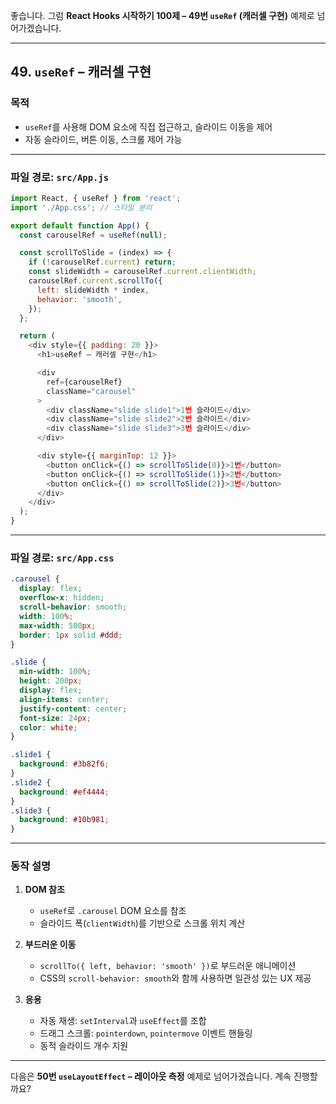 좋습니다.
그럼 **React Hooks 시작하기 100제 – 49번 `useRef` (캐러셀 구현)** 예제로 넘어가겠습니다.

---

## 49. `useRef` – 캐러셀 구현

### 목적

* `useRef`를 사용해 DOM 요소에 직접 접근하고, 슬라이드 이동을 제어
* 자동 슬라이드, 버튼 이동, 스크롤 제어 가능

---

### 파일 경로: `src/App.js`

```javascript
import React, { useRef } from 'react';
import './App.css'; // 스타일 분리

export default function App() {
  const carouselRef = useRef(null);

  const scrollToSlide = (index) => {
    if (!carouselRef.current) return;
    const slideWidth = carouselRef.current.clientWidth;
    carouselRef.current.scrollTo({
      left: slideWidth * index,
      behavior: 'smooth',
    });
  };

  return (
    <div style={{ padding: 20 }}>
      <h1>useRef – 캐러셀 구현</h1>

      <div
        ref={carouselRef}
        className="carousel"
      >
        <div className="slide slide1">1번 슬라이드</div>
        <div className="slide slide2">2번 슬라이드</div>
        <div className="slide slide3">3번 슬라이드</div>
      </div>

      <div style={{ marginTop: 12 }}>
        <button onClick={() => scrollToSlide(0)}>1번</button>
        <button onClick={() => scrollToSlide(1)}>2번</button>
        <button onClick={() => scrollToSlide(2)}>3번</button>
      </div>
    </div>
  );
}
```

---

### 파일 경로: `src/App.css`

```css
.carousel {
  display: flex;
  overflow-x: hidden;
  scroll-behavior: smooth;
  width: 100%;
  max-width: 500px;
  border: 1px solid #ddd;
}

.slide {
  min-width: 100%;
  height: 200px;
  display: flex;
  align-items: center;
  justify-content: center;
  font-size: 24px;
  color: white;
}

.slide1 {
  background: #3b82f6;
}
.slide2 {
  background: #ef4444;
}
.slide3 {
  background: #10b981;
}
```

---

### 동작 설명

1. **DOM 참조**

   * `useRef`로 `.carousel` DOM 요소를 참조
   * 슬라이드 폭(`clientWidth`)를 기반으로 스크롤 위치 계산

2. **부드러운 이동**

   * `scrollTo({ left, behavior: 'smooth' })`로 부드러운 애니메이션
   * CSS의 `scroll-behavior: smooth`와 함께 사용하면 일관성 있는 UX 제공

3. **응용**

   * 자동 재생: `setInterval`과 `useEffect`를 조합
   * 드래그 스크롤: `pointerdown`, `pointermove` 이벤트 핸들링
   * 동적 슬라이드 개수 지원

---

다음은 **50번 `useLayoutEffect` – 레이아웃 측정** 예제로 넘어가겠습니다.
계속 진행할까요?
